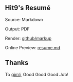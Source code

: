 Hit9's Resumé
-------------

Source: Markdown

Output: PDF

Render: [github/markup](https://github.com/github/markup)

Online Preview: [resume.md](resume.md)

Thanks
------

To [gimli](https://github.com/walle/gimli), Good Good Good Job!
